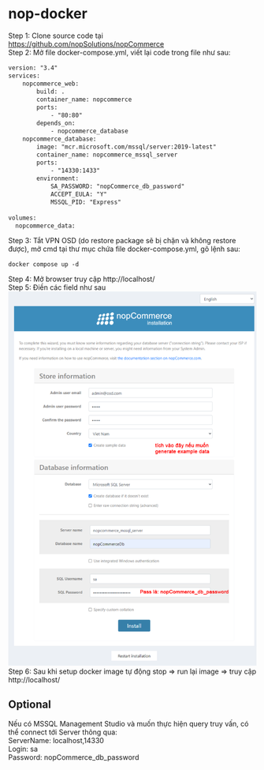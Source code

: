 # nop-docker

Step 1: Clone source code tại https://github.com/nopSolutions/nopCommerce  
Step 2: Mở file docker-compose.yml, viết lại code trong file như sau:
```
version: "3.4"
services:
    nopcommerce_web:
        build: .
        container_name: nopcommerce
        ports:
            - "80:80"
        depends_on:
            - nopcommerce_database
    nopcommerce_database:
        image: "mcr.microsoft.com/mssql/server:2019-latest"
        container_name: nopcommerce_mssql_server
        ports:
            - "14330:1433"
        environment:
            SA_PASSWORD: "nopCommerce_db_password"
            ACCEPT_EULA: "Y"
            MSSQL_PID: "Express"

volumes:
  nopcommerce_data:
```
Step 3: Tắt VPN OSD (do restore package sẽ bị chặn và không restore được), mở cmd tại thư mục chứa file docker-compose.yml, gõ lệnh sau:
```
docker compose up -d
```
Step 4: Mở browser truy cập http://localhost/  
Step 5: Điền các field như sau
![alt text](https://github.com/NhanTranOrient/nop-docker/blob/main/1.png)
Step 6: Sau khi setup docker image tự động stop => run lại image =>  truy cập http://localhost/

## Optional
Nếu có MSSQL Management Studio và muốn thực hiện query truy vấn, có thể connect tới Server thông qua:  
ServerName: localhost,14330  
Login: sa  
Password: nopCommerce_db_password
